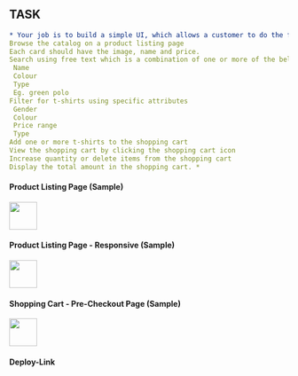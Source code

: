 ## TASK
```yaml
* Your job is to build a simple UI, which allows a customer to do the following: 
Browse the catalog on a product listing page
Each card should have the image, name and price.
Search using free text which is a combination of one or more of the below attributes
 Name 
 Colour 
 Type 
 Eg. green polo 
Filter for t-shirts using specific attributes
 Gender 
 Colour 
 Price range 
 Type 
Add one or more t-shirts to the shopping cart
View the shopping cart by clicking the shopping cart icon
Increase quantity or delete items from the shopping cart
Display the total amount in the shopping cart. *
```

#### Product Listing Page (Sample)
<a href="https://www.geektrust.com/coding/detailed/teerex-store">
  <img height="50" src="https://geektrust.sgp1.cdn.digitaloceanspaces.com/assets/v2/problems/teerex-store/product-listing.png"/>
</a>


#### Product Listing Page - Responsive (Sample)
<a href="https://teerexstore-assi.netlify.app/">
  <img height="50" src="https://geektrust.sgp1.cdn.digitaloceanspaces.com/assets/v2/problems/teerex-store/product-listing-responsive.png"/>
</a>

#### Shopping Cart - Pre-Checkout Page (Sample)
<a href="https://teerexstore-assi.netlify.app/">
  <img height="50" src="https://geektrust.sgp1.cdn.digitaloceanspaces.com/assets/v2/problems/teerex-store/shopping-cart.png"/>
</a>


#### Deploy-Link 




